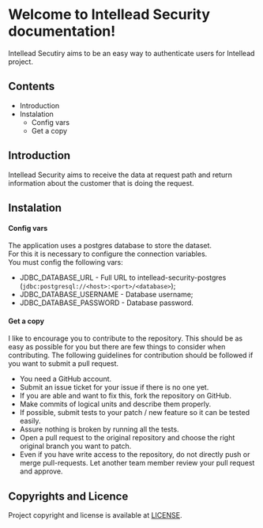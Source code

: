 # Welcome to Intellead Security documentation!

Intellead Secutiry aims to be an easy way to authenticate users for Intellead project.

## Contents
  * Introduction
  * Instalation
    * Config vars
    * Get a copy
  
## Introduction
Intellead Security aims to receive the data at request path and return information about the customer that is doing the request.

## Instalation

#### Config vars
The application uses a postgres database to store the dataset.  
For this it is necessary to configure the connection variables.  
You must config the following vars:
  * JDBC_DATABASE_URL - Full URL to intellead-security-postgres (`jdbc:postgresql://<host>:<port>/<database>`);
  * JDBC_DATABASE_USERNAME - Database username;
  * JDBC_DATABASE_PASSWORD - Database password.

#### Get a copy
I like to encourage you to contribute to the repository.
This should be as easy as possible for you but there are few things to consider when contributing. The following guidelines for contribution should be followed if you want to submit a pull request.
  * You need a GitHub account.
  * Submit an issue ticket for your issue if there is no one yet.
  * If you are able and want to fix this, fork the repository on GitHub.
  * Make commits of logical units and describe them properly.
  * If possible, submit tests to your patch / new feature so it can be tested easily.
  * Assure nothing is broken by running all the tests.
  * Open a pull request to the original repository and choose the right original branch you want to patch.
  * Even if you have write access to the repository, do not directly push or merge pull-requests. Let another team member review your pull request and approve.

## Copyrights and Licence
Project copyright and license is available at [LICENSE](./LICENSE).
